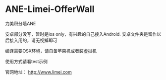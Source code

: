 ANE-Limei-OfferWall
===================

力美积分墙ANE

安卓部分没写，暂时是ios only，有兴趣的自己接入Android.
安卓文件夹是留作以后接入用的，请无视掉即可

编译需要OSX环境，请自备苹果机或者装虚拟机

使用方式请看test示例

官网地址：
http://www.limei.com